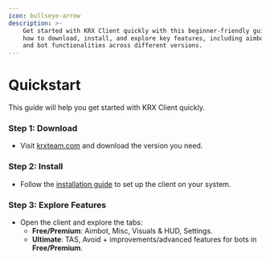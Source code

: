 ```yaml
---
icon: bullseye-arrow
description: >-
    Get started with KRX Client quickly with this beginner-friendly guide. Learn
    how to download, install, and explore key features, including aimbot, visuals,
    and bot functionalities across different versions.
---
```


# Quickstart

This guide will help you get started with KRX Client quickly.

### Step 1: Download
- Visit [krxteam.com](https://krxteam.com) and download the version you need.

### Step 2: Install
- Follow the [installation guide](installation.md) to set up the client on your system.

### Step 3: Explore Features
- Open the client and explore the tabs:
  - **Free/Premium**: Aimbot, Misc, Visuals & HUD, Settings.
  - **Ultimate**: TAS, Avoid + improvements/advanced features for bots in **Free/Premium**.
